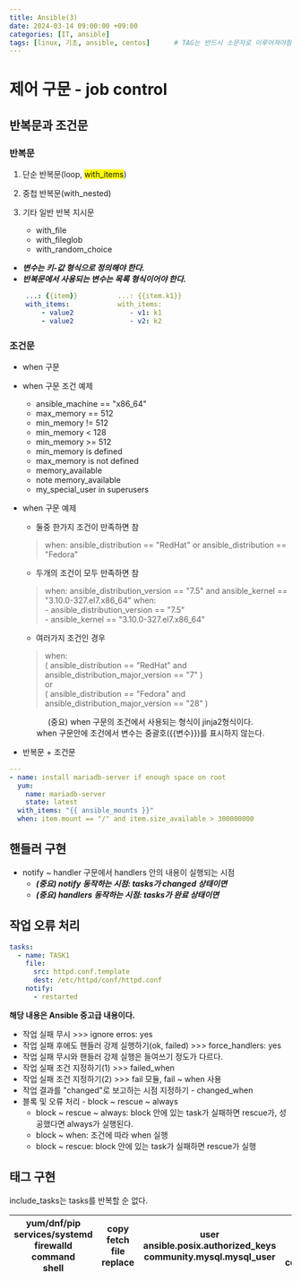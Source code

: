 ```yaml
---
title: Ansible(3)
date: 2024-03-14 09:00:00 +09:00
categories: [IT, ansible]
tags: [linux, 기초, ansible, centos]		# TAG는 반드시 소문자로 이루어져야함!
---
```

# 제어 구문 - job control

## 반복문과 조건문
### 반복문
1. 단순 반복문(loop, <span style="background-color:yellow">with_items</span>)

2. 중첩 반복문(with_nested)

3. 기타 일반 반복 지시문
    - with_file
    - with_fileglob
    - with_random_choice

- ***변수는 키-값 형식으로 정의해야 한다.***
- ***반복문에서 사용되는 변수는 목록 형식이어야 한다.***  

```yml    
    ...: {{item}}          ...: {{item.k1}}
    with_items:            with_items:
        - value2              - v1: k1
        - value2              - v2: k2
```
### 조건문
- when 구문

- when 구문 조건 예제
    - ansible_machine == "x86_64"
    - max_memory == 512
    - min_memory != 512
    - min_memory < 128
    - min_memory >= 512
    - min_memory is defined
    - max_memory is not defined
    - memory_available
    - note memory_available
    - my_special_user in superusers

- when 구문 예제
    - 둘중 한가지 조건이 만족하면 참

    > when: ansible_distribution == "RedHat" or ansible_distribution == "Fedora"

    - 두개의 조건이 모두 만족하면 참

    >when: ansible_distribution_version == "7.5" and ansible_kernel == "3.10.0-327.el7.x86_64"
    >when:  
    > \- ansible_distribution_version == "7.5"  
    > \- ansible_kernel == "3.10.0-327.el7.x86_64"  

    - 여러가지 조건인 경우

    >    when:  
    >  ( ansible_distribution == "RedHat" and  
    >    ansible_distribution_major_version == "7" )  
    >  or  
    >  ( ansible_distribution == "Fedora" and  
    >    ansible_distribution_major_version == "28" )  

<center>(중요) when 구문의 조건에서 사용되는 형식이 jinja2형식이다. </center> 
<center>when 구문안에 조건에서 변수는 중괄호({{변수}})를 표시하지 않는다.</center>
    
- 반복문 + 조건문

```yml
---
- name: install mariadb-server if enough space on root
  yum:
    name: mariadb-server
    state: latest
  with_items: "{{ ansible_mounts }}"
  when: item.mount == "/" and item.size_available > 300000000
```

## 핸들러 구현

- notify ~ handler 구문에서 handlers 안의 내용이 실행되는 시점
  - ***(중요) notify 동작하는 시점: tasks가 changed 상태이면***
  - ***(중요) handlers 동작하는 시점: tasks가 완료 상태이면***

## 작업 오류 처리

```yml
tasks:
  - name: TASK1
    file:
      src: httpd.conf.template
      dest: /etc/httpd/conf/httpd.conf
    notify:
      - restarted
```
**해당 내용은 Ansible 중고급 내용이다.**
- 작업 실패 무시 >>> ignore erros: yes
- 작업 실패 후에도 핸들러 강제 실행하기(ok, failed) >>> force_handlers: yes
- 작업 실패 무시와 핸들러 강제 실행은 들여쓰기 정도가 다르다.
- 작업 실패 조건 지정하기(1) >>> failed_when
- 작업 실패 조건 지정하기(2) >>> fail 모듈, fail ~ when 사용
- 작업 결과를 "changed"로 보고하는 시점 지정하기 - changed_when
- 블록 및 오류 처리 - block ~ rescue ~ always
  - block ~ rescue ~ always: block 안에 있는 task가 실패하면 rescue가, 성공했다면 always가 실행된다.
  - block ~ when: 조건에 따라 when 실행
  - block ~ rescue: block 안에 있는 task가 실패하면 rescue가 실행

## 태그 구현
include_tasks는 tasks를 반복할 순 없다.




|yum/dnf/pip <br>services/systemd<br>firewalld<br>command<br>shell|copy<br>fetch<br>file<br>replace|user<br>ansible.posix.authorized_keys<br>community.mysql.mysql_user|uri<br>debug<br>get_url<br>community.general.shutdown|
|----|----|----|---|

